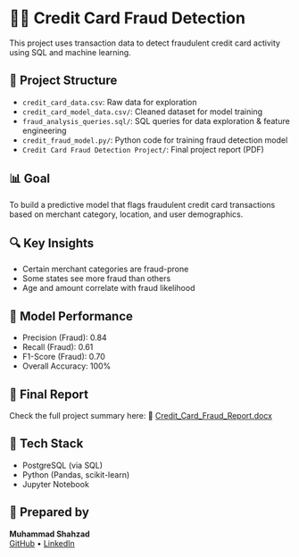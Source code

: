 # 🕵️‍♂️ Credit Card Fraud Detection

This project uses transaction data to detect fraudulent credit card activity using SQL and machine learning.

## 📁 Project Structure
- `credit_card_data.csv`: Raw data for exploration
- `credit_card_model_data.csv/`: Cleaned dataset for model training
- `fraud_analysis_queries.sql/`: SQL queries for data exploration & feature engineering
- `credit_fraud_model.py/`: Python code for training fraud detection model
- `Credit Card Fraud Detection Project/`: Final project report (PDF)

## 📊 Goal
To build a predictive model that flags fraudulent credit card transactions based on merchant category, location, and user demographics.

## 🔍 Key Insights
- Certain merchant categories are fraud-prone
- Some states see more fraud than others
- Age and amount correlate with fraud likelihood

## 🧠 Model Performance
- Precision (Fraud): 0.84
- Recall (Fraud): 0.61
- F1-Score (Fraud): 0.70
- Overall Accuracy: 100%

## 📑 Final Report
Check the full project summary here:
📄 [Credit_Card_Fraud_Report.docx](https://drive.google.com/file/d/1w39mTsmca3-V9dh4aj3S27L_Qq2ZWC3c/view?usp=drive_link)

## 🚀 Tech Stack
- PostgreSQL (via SQL)
- Python (Pandas, scikit-learn)
- Jupyter Notebook

## 👤 Prepared by 
**Muhammad Shahzad**  
[GitHub](https://github.com/mshahzad021) • [LinkedIn](https://www.linkedin.com/in/mshahzad21/) 
